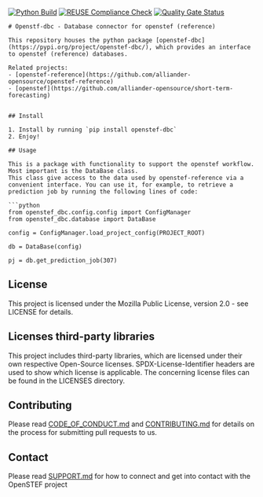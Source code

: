 <!--
SPDX-FileCopyrightText: 2021 2017-2021 Contributors to the OpenSTF project <korte.termijn.prognoses@alliander.com>

SPDX-License-Identifier: MPL-2.0
-->
[![Python Build](https://github.com/alliander-opensource/openstef-dbc/actions/workflows/python-build.yaml/badge.svg?branch=master)](https://github.com/alliander-opensource/openstef-dbc/actions/workflows/python-build.yaml)
[![REUSE Compliance Check](https://github.com/alliander-opensource/openstef-dbc/actions/workflows/reuse-compliance.yml/badge.svg?branch=master)](https://github.com/alliander-opensource/openstef-dbc/actions/workflows/reuse-compliance.yml)
[![Quality Gate Status](https://sonarcloud.io/api/project_badges/measure?project=alliander-opensource_openstef-db-connector&metric=alert_status)](https://sonarcloud.io/dashboard?id=alliander-opensource_openstef-db-connector)

```
# Openstf-dbc - Database connector for openstef (reference)

This repository houses the python package [openstef-dbc](https://pypi.org/project/openstef-dbc/), which provides an interface to openstef (reference) databases.

Related projects:
- [openstef-reference](https://github.com/alliander-opensource/openstef-reference)
- [openstef](https://github.com/alliander-opensource/short-term-forecasting)


## Install

1. Install by running `pip install openstef-dbc`
2. Enjoy!

## Usage

This is a package with functionality to support the openstef workflow. Most important is the DataBase class.
This class give access to the data used by openstef-reference via a convenient interface. You can use it, for example, to retrieve a prediction job by running the following lines of code:

```python
from openstef_dbc.config.config import ConfigManager
from openstef_dbc.database import DataBase

config = ConfigManager.load_project_config(PROJECT_ROOT)

db = DataBase(config)

pj = db.get_prediction_job(307)
```

## License
This project is licensed under the Mozilla Public License, version 2.0 - see LICENSE for details.

## Licenses third-party libraries
This project includes third-party libraries, which are licensed under their own respective Open-Source licenses. SPDX-License-Identifier headers are used to show which license is applicable. The concerning license files can be found in the LICENSES directory.

## Contributing
Please read [CODE_OF_CONDUCT.md](https://github.com/OpenSTEF/.github/blob/main/CODE_OF_CONDUCT.md) and [CONTRIBUTING.md](https://github.com/OpenSTEF/.github/blob/main/CONTRIBUTING.md) for details on the process for submitting pull requests to us.

## Contact
Please read [SUPPORT.md](https://github.com/OpenSTEF/.github/blob/main/SUPPORT.md) for how to connect and get into contact with the OpenSTEF project
